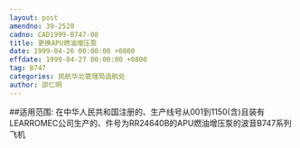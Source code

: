 ```yaml
---
layout: post
amendno: 39-2520
cadno: CAD1999-B747-08
title: 更换APU燃油增压泵
date: 1999-04-26 00:00:00 +0800
effdate: 1999-04-27 00:00:00 +0800
tag: B747
categories: 民航华北管理局适航处
author: 邵仁明
---
```


##适用范围:
在中华人民共和国注册的、生产线号从001到1150(含)且装有LEARROMEC公司生产的、件号为RR24640B的APU燃油增压泵的波音B747系列飞机

